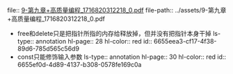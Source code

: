 file:: [9-第九章+高质量编程_1716820312218_0.pdf](../assets/9-第九章+高质量编程_1716820312218_0.pdf)
file-path:: ../assets/9-第九章+高质量编程_1716820312218_0.pdf

- free和delete只是把指针所指的内存给释放掉，但并没有把指针本身干掉
  ls-type:: annotation
  hl-page:: 28
  hl-color:: red
  id:: 6655eea3-cf17-4f38-89d6-785d565c56d9
- const只能修饰输入参数
  ls-type:: annotation
  hl-page:: 30
  hl-color:: red
  id:: 6655ef0d-4d89-4137-b308-0578fe169c0a
